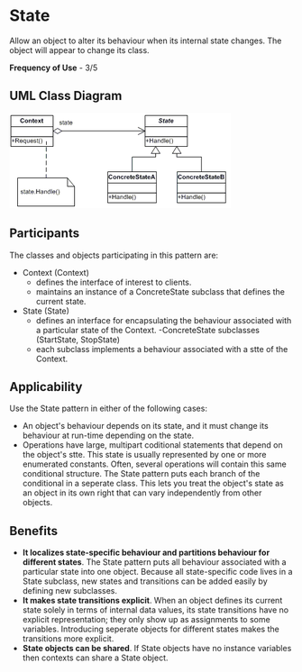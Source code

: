 # State

Allow an object to alter its behaviour when its internal state changes. The object will appear to change its class.

**Frequency of Use** - 3/5

## UML Class Diagram
![State UML](state.gif)

## Participants
The classes and objects participating in this pattern are:
- Context (Context)
  - defines the interface of interest to clients.
  - maintains an instance of a  ConcreteState subclass that defines the current state.
- State (State)
  - defines an interface for encapsulating the behaviour associated with a particular state of the Context.
-ConcreteState subclasses (StartState, StopState)
  - each subclass implements a behaviour associated with a stte of the Context.

## Applicability
Use the State pattern in either of the following cases:
- An object's behaviour depends on its state, and it must change its behaviour at run-time depending on the state.
- Operations have large, multipart coditional statements that depend on the object's stte. This state is usually represented by one or more enumerated constants. Often, several operations will contain this same conditional structure. The State pattern puts each branch of the conditional in a seperate class. This lets you treat the object's state as an object in its own right that can vary independently from other objects.

## Benefits
- **It localizes state-specific behaviour and partitions behaviour for different states**. The State pattern puts all behaviour associated with a particular state into one object. Because all state-specific code lives in a State subclass, new states and transitions can be added easily by defining new subclasses.
- **It makes state transitions explicit**. When an object defines its current state solely in terms of internal data values, its state transitions have no explicit representation; they only show up as assignments to some variables. Introducing seperate objects for different states makes the transitions more explicit.
- **State objects can be shared**. If State objects have no instance variables then contexts can share a State object.
